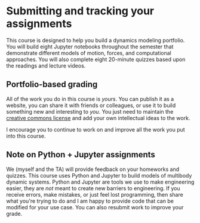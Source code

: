 # Submitting and tracking your assignments

This course is designed to help you build a dynamics modeling portfolio.
You will build eight Jupyter notebooks throughout the semester that
demonstrate different models of motion, forces, and computational
approaches. You will also complete eight 20-minute quizzes based upon
the readings and lecture videos. 


## Portfolio-based grading

All of the work you do in this course is _yours_. You can publish it as
a website, you can share it with friends or colleagues, or use it to
build something new and interesting to _you_. You just need to
maintain the [creative commons
license](http://creativecommons.org/licenses/by/4.0/) and add your own
intellectual ideas to the work. 

I encourage you to continue to work on and improve all the work you put
into this course. 

## Note on Python + Jupyter assignments

We (myself and the TA) will provide feedback on your homeworks and
quizzes. This course uses Python and Jupyter to build models of
multibody dynamic systems. Python and Jupyter are tools we use to make
engineering easier, they are _not_ meant to create new barriers to
engineering. If you receive errors, make mistakes, or just feel lost
programming, then share what you're trying to do and I am happy to
provide code that can be modified for your use case. You can also
resubmit work to improve your grade. 
